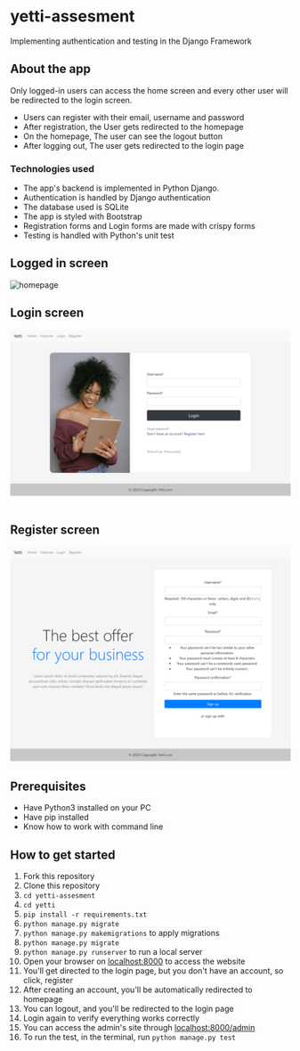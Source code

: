 # yetti-assesment
Implementing authentication and testing in the Django Framework
## About the app
Only logged-in users can access the home screen and every other user will be redirected to the login screen.
- Users can register with their email, username and password
- After registration, the User gets redirected to the homepage
- On the homepage, The  user can see the logout button
- After logging out, The user gets redirected to the login page

### Technologies used
- The app's backend is implemented in Python Django.
- Authentication is handled by Django authentication
- The database used is SQLite
- The app is styled with Bootstrap
- Registration forms and Login forms are made with crispy forms
- Testing is handled with Python's unit test
## Logged in screen
![homepage](https://github.com/kipkoech88/yetti-assesment/blob/main/127.0.0.1_8000_(Nest%20Hub%20Max).png)
## Login screen
![login screen](https://github.com/kipkoech88/yetti-assesment/blob/main/127.0.0.1_8000_login_(Nest%20Hub%20Max).png)
## Register screen
![register screen](https://github.com/kipkoech88/yetti-assesment/blob/main/127.0.0.1_8000_register(Nest%20Hub%20Max).png)

## Prerequisites
- Have Python3 installed on your PC
- Have pip installed
- Know how to work with command line

## How to get started
1. Fork this repository
2. Clone this repository
3. `cd yetti-assesment`
4. `cd yetti`
5. `pip install -r requirements.txt`
6. `python manage.py migrate`
7. `python manage.py makemigrations` to apply migrations
8. `python manage.py migrate`
9. `python manage.py runserver` to run a local server
10. Open your browser on [localhost:8000](http://127.0.0.1:8000/) to access the website
11. You'll get directed to the login page, but you don't have an account, so click, register
12. After creating an account, you'll be automatically redirected to homepage
13. You can logout, and you'll be redirected to the login page
14. Login again to verify everything works correctly
15. You can access the admin's site through [localhost:8000/admin](http://127.0.0.1:8000/admin)
16. To run the test, in the terminal, run `python manage.py test`
